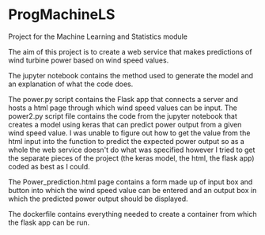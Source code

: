 # ProgMachineLS
Project for the Machine Learning and Statistics module

The aim of this project is to create a web service that makes predictions of wind turbine power based on wind speed values.

The jupyter notebook contains the method used to generate the model and an explanation of what the code does.

The power.py script contains the Flask app that connects a server and hosts a html page through which wind speed values can be input. The power2.py script file contains the code from the jupyter notebook that creates a model using keras that can predict power output from a given wind speed value. 
I was unable to figure out how to get the value from the html input into the function to predict the expected power output so as a whole the web service doesn't do what was specified however I tried to get the separate pieces of the project (the keras model, the html, the flask app) coded as best as I could. 

The Power_prediction.html page contains a form made up of input box and button into which the wind speed value can be entered and an output box in which the predicted power output should be displayed.

The dockerfile contains everything needed to create a container from which the flask app can be run. 